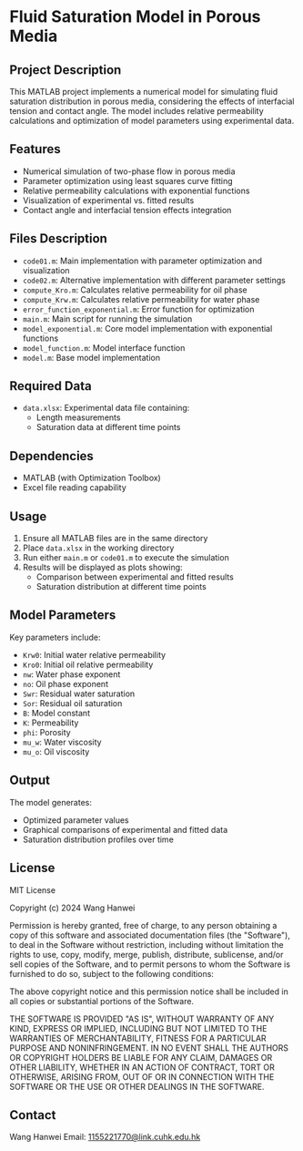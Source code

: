 # Fluid Saturation Model in Porous Media

## Project Description
This MATLAB project implements a numerical model for simulating fluid saturation distribution in porous media, considering the effects of interfacial tension and contact angle. The model includes relative permeability calculations and optimization of model parameters using experimental data.

## Features
- Numerical simulation of two-phase flow in porous media
- Parameter optimization using least squares curve fitting
- Relative permeability calculations with exponential functions
- Visualization of experimental vs. fitted results
- Contact angle and interfacial tension effects integration

## Files Description
- `code01.m`: Main implementation with parameter optimization and visualization
- `code02.m`: Alternative implementation with different parameter settings
- `compute_Kro.m`: Calculates relative permeability for oil phase
- `compute_Krw.m`: Calculates relative permeability for water phase
- `error_function_exponential.m`: Error function for optimization
- `main.m`: Main script for running the simulation
- `model_exponential.m`: Core model implementation with exponential functions
- `model_function.m`: Model interface function
- `model.m`: Base model implementation

## Required Data
- `data.xlsx`: Experimental data file containing:
  - Length measurements
  - Saturation data at different time points

## Dependencies
- MATLAB (with Optimization Toolbox)
- Excel file reading capability

## Usage
1. Ensure all MATLAB files are in the same directory
2. Place `data.xlsx` in the working directory
3. Run either `main.m` or `code01.m` to execute the simulation
4. Results will be displayed as plots showing:
   - Comparison between experimental and fitted results
   - Saturation distribution at different time points

## Model Parameters
Key parameters include:
- `Krw0`: Initial water relative permeability
- `Kro0`: Initial oil relative permeability
- `nw`: Water phase exponent
- `no`: Oil phase exponent
- `Swr`: Residual water saturation
- `Sor`: Residual oil saturation
- `B`: Model constant
- `K`: Permeability
- `phi`: Porosity
- `mu_w`: Water viscosity
- `mu_o`: Oil viscosity

## Output
The model generates:
- Optimized parameter values
- Graphical comparisons of experimental and fitted data
- Saturation distribution profiles over time

## License
MIT License

Copyright (c) 2024 Wang Hanwei

Permission is hereby granted, free of charge, to any person obtaining a copy
of this software and associated documentation files (the "Software"), to deal
in the Software without restriction, including without limitation the rights
to use, copy, modify, merge, publish, distribute, sublicense, and/or sell
copies of the Software, and to permit persons to whom the Software is
furnished to do so, subject to the following conditions:

The above copyright notice and this permission notice shall be included in all
copies or substantial portions of the Software.

THE SOFTWARE IS PROVIDED "AS IS", WITHOUT WARRANTY OF ANY KIND, EXPRESS OR
IMPLIED, INCLUDING BUT NOT LIMITED TO THE WARRANTIES OF MERCHANTABILITY,
FITNESS FOR A PARTICULAR PURPOSE AND NONINFRINGEMENT. IN NO EVENT SHALL THE
AUTHORS OR COPYRIGHT HOLDERS BE LIABLE FOR ANY CLAIM, DAMAGES OR OTHER
LIABILITY, WHETHER IN AN ACTION OF CONTRACT, TORT OR OTHERWISE, ARISING FROM,
OUT OF OR IN CONNECTION WITH THE SOFTWARE OR THE USE OR OTHER DEALINGS IN THE
SOFTWARE.

## Contact
Wang Hanwei
Email: 1155221770@link.cuhk.edu.hk